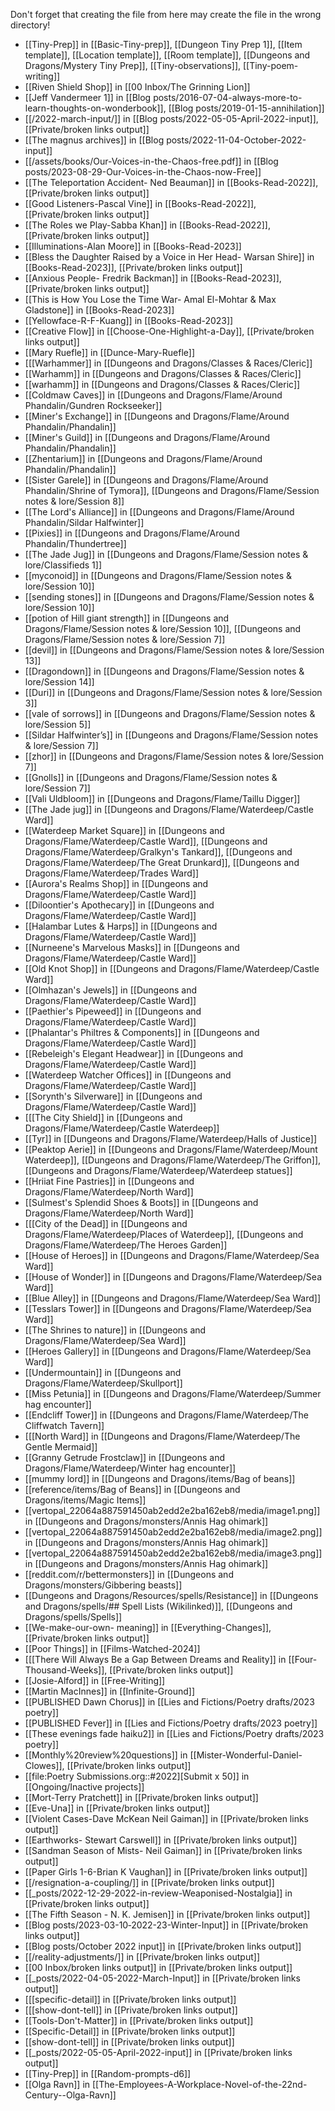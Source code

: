 Don't forget that creating the file from here may create the file in the wrong directory!
- [[Tiny-Prep]] in [[Basic-Tiny-prep]], [[Dungeon Tiny Prep 1]], [[Item template]], [[Location template]], [[Room template]], [[Dungeons and Dragons/Mystery Tiny Prep]], [[Tiny-observations]], [[Tiny-poem-writing]]
- [[Riven Shield Shop]] in [[00 Inbox/The Grinning Lion]]
- [[Jeff Vandermeer 1]] in [[Blog posts/2016-07-04-always-more-to-learn-thoughts-on-wonderbook]], [[Blog posts/2019-01-15-annihilation]]
- [[/2022-march-input/]] in [[Blog posts/2022-05-05-April-2022-input]], [[Private/broken links output]]
- [[The magnus archives]] in [[Blog posts/2022-11-04-October-2022-input]]
- [[/assets/books/Our-Voices-in-the-Chaos-free.pdf]] in [[Blog posts/2023-08-29-Our-Voices-in-the-Chaos-now-Free]]
- [[The Teleportation Accident- Ned Beauman]] in [[Books-Read-2022]], [[Private/broken links output]]
- [[Good Listeners-Pascal Vine]] in [[Books-Read-2022]], [[Private/broken links output]]
- [[The Roles we Play-Sabba Khan]] in [[Books-Read-2022]], [[Private/broken links output]]
- [[Illuminations-Alan Moore]] in [[Books-Read-2023]]
- [[Bless the Daughter Raised by a Voice in Her Head- Warsan Shire]] in [[Books-Read-2023]], [[Private/broken links output]]
- [[Anxious People- Fredrik Backman]] in [[Books-Read-2023]], [[Private/broken links output]]
- [[This is How You Lose the Time War- Amal El-Mohtar & Max Gladstone]] in [[Books-Read-2023]]
- [[Yellowface-R-F-Kuang]] in [[Books-Read-2023]]
- [[Creative Flow]] in [[Choose-One-Highlight-a-Day]], [[Private/broken links output]]
- [[Mary Ruefle]] in [[Dunce-Mary-Ruefle]]
- [[[Warhammer]] in [[Dungeons and Dragons/Classes & Races/Cleric]]
- [[Warhamm]] in [[Dungeons and Dragons/Classes & Races/Cleric]]
- [[warhamm]] in [[Dungeons and Dragons/Classes & Races/Cleric]]
- [[Coldmaw Caves]] in [[Dungeons and Dragons/Flame/Around Phandalin/Gundren Rockseeker]]
- [[Miner's Exchange]] in [[Dungeons and Dragons/Flame/Around Phandalin/Phandalin]]
- [[Miner's Guild]] in [[Dungeons and Dragons/Flame/Around Phandalin/Phandalin]]
- [[Zhentarium]] in [[Dungeons and Dragons/Flame/Around Phandalin/Phandalin]]
- [[Sister Garele]] in [[Dungeons and Dragons/Flame/Around Phandalin/Shrine of Tymora]], [[Dungeons and Dragons/Flame/Session notes & lore/Session 8]]
- [[The Lord's Alliance]] in [[Dungeons and Dragons/Flame/Around Phandalin/Sildar Halfwinter]]
- [[Pixies]] in [[Dungeons and Dragons/Flame/Around Phandalin/Thundertree]]
- [[The Jade Jug]] in [[Dungeons and Dragons/Flame/Session notes & lore/Classifieds 1]]
- [[myconoid]] in [[Dungeons and Dragons/Flame/Session notes & lore/Session 10]]
- [[sending stones]] in [[Dungeons and Dragons/Flame/Session notes & lore/Session 10]]
- [[potion of Hill giant strength]] in [[Dungeons and Dragons/Flame/Session notes & lore/Session 10]], [[Dungeons and Dragons/Flame/Session notes & lore/Session 7]]
- [[devil]] in [[Dungeons and Dragons/Flame/Session notes & lore/Session 13]]
- [[Dragondown]] in [[Dungeons and Dragons/Flame/Session notes & lore/Session 14]]
- [[Duri]] in [[Dungeons and Dragons/Flame/Session notes & lore/Session 3]]
- [[vale of sorrows]] in [[Dungeons and Dragons/Flame/Session notes & lore/Session 5]]
- [[Sildar Halfwinter’s]] in [[Dungeons and Dragons/Flame/Session notes & lore/Session 7]]
- [[zhor]] in [[Dungeons and Dragons/Flame/Session notes & lore/Session 7]]
- [[Gnolls]] in [[Dungeons and Dragons/Flame/Session notes & lore/Session 7]]
- [[Vali Uldbloom]] in [[Dungeons and Dragons/Flame/Taillu Digger]]
- [[The Jade jug]] in [[Dungeons and Dragons/Flame/Waterdeep/Castle Ward]]
- [[Waterdeep Market Square]] in [[Dungeons and Dragons/Flame/Waterdeep/Castle Ward]], [[Dungeons and Dragons/Flame/Waterdeep/Gralkyn's Tankard]], [[Dungeons and Dragons/Flame/Waterdeep/The Great Drunkard]], [[Dungeons and Dragons/Flame/Waterdeep/Trades Ward]]
- [[Aurora's Realms Shop]] in [[Dungeons and Dragons/Flame/Waterdeep/Castle Ward]]
- [[Diloontier's Apothecary]] in [[Dungeons and Dragons/Flame/Waterdeep/Castle Ward]]
- [[Halambar Lutes & Harps]] in [[Dungeons and Dragons/Flame/Waterdeep/Castle Ward]]
- [[Nurneene's Marvelous Masks]] in [[Dungeons and Dragons/Flame/Waterdeep/Castle Ward]]
- [[Old Knot Shop]] in [[Dungeons and Dragons/Flame/Waterdeep/Castle Ward]]
- [[Olmhazan's Jewels]] in [[Dungeons and Dragons/Flame/Waterdeep/Castle Ward]]
- [[Paethier's Pipeweed]] in [[Dungeons and Dragons/Flame/Waterdeep/Castle Ward]]
- [[Phalantar's Philtres & Components]] in [[Dungeons and Dragons/Flame/Waterdeep/Castle Ward]]
- [[Rebeleigh's Elegant Headwear]] in [[Dungeons and Dragons/Flame/Waterdeep/Castle Ward]]
- [[Waterdeep Watcher Offices]] in [[Dungeons and Dragons/Flame/Waterdeep/Castle Ward]]
- [[Sorynth's Silverware]] in [[Dungeons and Dragons/Flame/Waterdeep/Castle Ward]]
- [[[The City Shield]] in [[Dungeons and Dragons/Flame/Waterdeep/Castle Waterdeep]]
- [[Tyr]] in [[Dungeons and Dragons/Flame/Waterdeep/Halls of Justice]]
- [[Peaktop Aerie]] in [[Dungeons and Dragons/Flame/Waterdeep/Mount Waterdeep]], [[Dungeons and Dragons/Flame/Waterdeep/The Griffon]], [[Dungeons and Dragons/Flame/Waterdeep/Waterdeep statues]]
- [[Hriiat Fine Pastries]] in [[Dungeons and Dragons/Flame/Waterdeep/North Ward]]
- [[Sulmest's Splendid Shoes & Boots]] in [[Dungeons and Dragons/Flame/Waterdeep/North Ward]]
- [[[City of the Dead]] in [[Dungeons and Dragons/Flame/Waterdeep/Places of Waterdeep]], [[Dungeons and Dragons/Flame/Waterdeep/The Heroes Garden]]
- [[House of Heroes]] in [[Dungeons and Dragons/Flame/Waterdeep/Sea Ward]]
- [[House of Wonder]] in [[Dungeons and Dragons/Flame/Waterdeep/Sea Ward]]
- [[Blue Alley]] in [[Dungeons and Dragons/Flame/Waterdeep/Sea Ward]]
- [[Tesslars Tower]] in [[Dungeons and Dragons/Flame/Waterdeep/Sea Ward]]
- [[The Shrines to nature]] in [[Dungeons and Dragons/Flame/Waterdeep/Sea Ward]]
- [[Heroes Gallery]] in [[Dungeons and Dragons/Flame/Waterdeep/Sea Ward]]
- [[Undermountain]] in [[Dungeons and Dragons/Flame/Waterdeep/Skullport]]
- [[Miss Petunia]] in [[Dungeons and Dragons/Flame/Waterdeep/Summer hag encounter]]
- [[Endcliff Tower]] in [[Dungeons and Dragons/Flame/Waterdeep/The Cliffwatch Tavern]]
- [[[North Ward]] in [[Dungeons and Dragons/Flame/Waterdeep/The Gentle Mermaid]]
- [[Granny Getrude Frostclaw]] in [[Dungeons and Dragons/Flame/Waterdeep/Winter hag encounter]]
- [[mummy lord]] in [[Dungeons and Dragons/items/Bag of beans]]
- [[reference/items/Bag of Beans]] in [[Dungeons and Dragons/items/Magic Items]]
- [[vertopal_22064a887591450ab2edd2e2ba162eb8/media/image1.png]] in [[Dungeons and Dragons/monsters/Annis Hag ohimark]]
- [[vertopal_22064a887591450ab2edd2e2ba162eb8/media/image2.png]] in [[Dungeons and Dragons/monsters/Annis Hag ohimark]]
- [[vertopal_22064a887591450ab2edd2e2ba162eb8/media/image3.png]] in [[Dungeons and Dragons/monsters/Annis Hag ohimark]]
- [[reddit.com/r/bettermonsters]] in [[Dungeons and Dragons/monsters/Gibbering beasts]]
- [[Dungeons and Dragons/Resources/spells/Resistance]] in [[Dungeons and Dragons/spells/## Spell Lists (Wikilinked)]], [[Dungeons and Dragons/spells/Spells]]
- [[We-make-our-own- meaning]] in [[Everything-Changes]], [[Private/broken links output]]
- [[Poor Things]] in [[Films-Watched-2024]]
- [[[There Will Always Be a Gap Between Dreams and Reality]] in [[Four-Thousand-Weeks]], [[Private/broken links output]]
- [[Josie-Alford]] in [[Free-Writing]]
- [[Martin MacInnes]] in [[Infinite-Ground]]
- [[PUBLISHED Dawn Chorus]] in [[Lies and Fictions/Poetry drafts/2023 poetry]]
- [[PUBLISHED Fever]] in [[Lies and Fictions/Poetry drafts/2023 poetry]]
- [[These evenings fade haiku2]] in [[Lies and Fictions/Poetry drafts/2023 poetry]]
- [[Monthly%20review%20questions]] in [[Mister-Wonderful-Daniel-Clowes]], [[Private/broken links output]]
- [[file:Poetry Submissions.org::#2022][Submit x 50]] in [[Ongoing/Inactive projects]]
- [[Mort-Terry Pratchett]] in [[Private/broken links output]]
- [[Eve-Una]] in [[Private/broken links output]]
- [[Violent Cases-Dave McKean Neil Gaiman]] in [[Private/broken links output]]
- [[Earthworks- Stewart Carswell]] in [[Private/broken links output]]
- [[Sandman Season of Mists- Neil Gaiman]] in [[Private/broken links output]]
- [[Paper Girls 1-6-Brian K Vaughan]] in [[Private/broken links output]]
- [[/resignation-a-coupling/]] in [[Private/broken links output]]
- [[_posts/2022-12-29-2022-in-review-Weaponised-Nostalgia]] in [[Private/broken links output]]
- [[The Fifth Season - N. K. Jemisen]] in [[Private/broken links output]]
- [[Blog posts/2023-03-10‐2022-23-Winter-Input]] in [[Private/broken links output]]
- [[Blog posts/October 2022 input]] in [[Private/broken links output]]
- [[/reality-adjustments/]] in [[Private/broken links output]]
- [[00 Inbox/broken links output]] in [[Private/broken links output]]
- [[_posts/2022-04-05-2022-March-Input]] in [[Private/broken links output]]
- [[[specific-detail]] in [[Private/broken links output]]
- [[[show-dont-tell]] in [[Private/broken links output]]
- [[Tools-Don&#39;t-Matter]] in [[Private/broken links output]]
- [[Specific-Detail]] in [[Private/broken links output]]
- [[show-dont-tell]] in [[Private/broken links output]]
- [[_posts/2022-05-05-April-2022-input]] in [[Private/broken links output]]
- [[Tiny-Prep]] in [[Random-prompts-d6]]
- [[Olga Ravn]] in [[The-Employees-A-Workplace-Novel-of-the-22nd-Century--Olga-Ravn]]